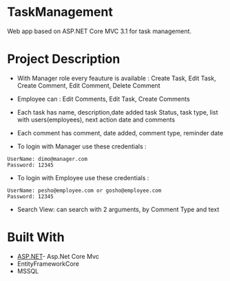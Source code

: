 # TaskManagement
Web app based on ASP.NET Core MVC 3.1 for task management.

# Project Description
* With Manager role every feauture is available : Create Task, Edit Task, Create Comment, Edit Comment, Delete Comment

* Employee can : Edit Comments, Edit Task, Create Comments

* Each task has name, description,date added	task Status, task type, list with users(employees), next action date and comments
* Each comment has comment, date added, comment type, reminder date
* To login with Manager use these credentials : 



```
UserName: dimo@manager.com
Password: 12345
```
* To login with Employee use these credentials : 
```
UserName: pesho@employee.com or gosho@employee.com
Password: 12345
```
* Search View: can search with 2 arguments, by Comment Type and text
# Built With
* [ASP.NET](https://dotnet.microsoft.com/apps/aspnet)- Asp.Net Core Mvc
* EntityFrameworkCore
* MSSQL

